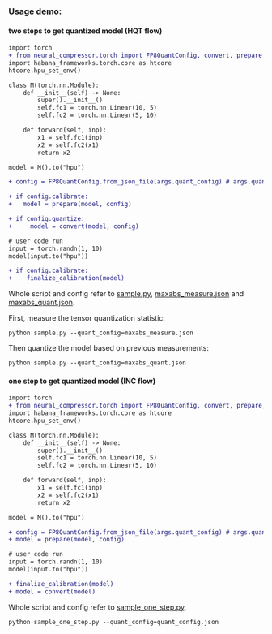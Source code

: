 ### Usage demo:

#### two steps to get quantized model (HQT flow)

```diff
import torch
+ from neural_compressor.torch import FP8QuantConfig, convert, prepare, finalize_calibration
import habana_frameworks.torch.core as htcore
htcore.hpu_set_env()

class M(torch.nn.Module):
    def __init__(self) -> None:
        super().__init__()
        self.fc1 = torch.nn.Linear(10, 5)
        self.fc2 = torch.nn.Linear(5, 10)

    def forward(self, inp):
        x1 = self.fc1(inp)
        x2 = self.fc2(x1)
        return x2

model = M().to("hpu")

+ config = FP8QuantConfig.from_json_file(args.quant_config) # args.quant_config is the path of json file

+ if config.calibrate:
+   model = prepare(model, config)

+ if config.quantize:
+     model = convert(model, config)

# user code run
input = torch.randn(1, 10)
model(input.to("hpu"))

+ if config.calibrate:
+    finalize_calibration(model)
```


Whole script and config refer to [sample.py](../../test/sample.py), [maxabs_measure.json](../../test/maxabs_measure.json) and [maxabs_quant.json](../../test/maxabs_quant.json).

First, measure the tensor quantization statistic:
```shell
python sample.py --quant_config=maxabs_measure.json
```

Then quantize the model based on previous measurements:
```shell
python sample.py --quant_config=maxabs_quant.json
```

#### one step to get quantized model (INC flow)

```diff
import torch
+ from neural_compressor.torch import FP8QuantConfig, convert, prepare, finalize_calibration
import habana_frameworks.torch.core as htcore
htcore.hpu_set_env()

class M(torch.nn.Module):
    def __init__(self) -> None:
        super().__init__()
        self.fc1 = torch.nn.Linear(10, 5)
        self.fc2 = torch.nn.Linear(5, 10)

    def forward(self, inp):
        x1 = self.fc1(inp)
        x2 = self.fc2(x1)
        return x2

model = M().to("hpu")

+ config = FP8QuantConfig.from_json_file(args.quant_config) # args.quant_config is the path of json file
+ model = prepare(model, config)

# user code run
input = torch.randn(1, 10)
model(input.to("hpu"))

+ finalize_calibration(model)
+ model = convert(model)
```

Whole script and config refer to [sample_one_step.py](../../test/sample_one_step.py).

```shell
python sample_one_step.py --quant_config=quant_config.json
```
